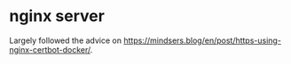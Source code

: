 # nginx server

Largely followed the advice on <https://mindsers.blog/en/post/https-using-nginx-certbot-docker/>.
